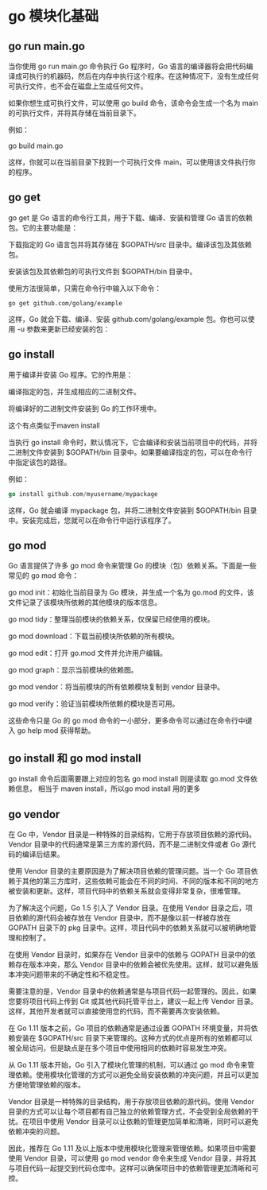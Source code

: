 # go 模块化基础  
  
## go run main.go  
当你使用 go run main.go 命令执行 Go 程序时，Go 语言的编译器将会把代码编译成可执行的机器码，然后在内存中执行这个程序。在这种情况下，没有生成任何可执行文件，也不会在磁盘上生成任何文件。  
  
如果你想生成可执行文件，可以使用 go build 命令，该命令会生成一个名为 main 的可执行文件，并将其存储在当前目录下。  
  
例如：  
  
go build main.go  
  
这样，你就可以在当前目录下找到一个可执行文件 main，可以使用该文件执行你的程序。  
  
  
## go get  
go get 是 Go 语言的命令行工具，用于下载、编译、安装和管理 Go 语言的依赖包。它的主要功能是：  
  
下载指定的 Go 语言包并将其存储在 $GOPATH/src 目录中。编译该包及其依赖包。  
  
安装该包及其依赖包的可执行文件到 $GOPATH/bin 目录中。  
  
使用方法很简单，只需在命令行中输入以下命令：  
  
``` gogo get <package-name>  
go get github.com/golang/example  
```  
这样，Go 就会下载、编译、安装 github.com/golang/example 包。你也可以使用 -u 参数来更新已经安装的包：  
  
  
## go install   
  
用于编译并安装 Go 程序。它的作用是：  
  
编译指定的包，并生成相应的二进制文件。  
  
将编译好的二进制文件安装到 Go 的工作环境中。  
  
这个有点类似于maven install  
  
当执行 go install 命令时，默认情况下，它会编译和安装当前项目中的代码，并将二进制文件安装到 $GOPATH/bin 目录中。如果要编译指定的包，可以在命令行中指定该包的路径。  
  
例如：  
  
```go  
go install github.com/myusername/mypackage  
```  
  
这样，Go 就会编译 mypackage 包，并将二进制文件安装到 $GOPATH/bin 目录中。安装完成后，您就可以在命令行中运行该程序了。  
  
## go mod  
Go 语言提供了许多 go mod 命令来管理 Go 的模块（包）依赖关系。下面是一些常见的 go mod 命令：  
  
go mod init：初始化当前目录为 Go 模块，并生成一个名为 go.mod 的文件，该文件记录了该模块所依赖的其他模块的版本信息。  
  
go mod tidy：整理当前模块的依赖关系，仅保留已经使用的模块。  
  
go mod download：下载当前模块所依赖的所有模块。  
  
go mod edit：打开 go.mod 文件并允许用户编辑。  
  
go mod graph：显示当前模块的依赖图。  
  
go mod vendor：将当前模块的所有依赖模块复制到 vendor 目录中。  
  
go mod verify：验证当前模块所依赖的模块是否可用。  
  
这些命令只是 Go 的 go mod 命令的一小部分，更多命令可以通过在命令行中键入 go help mod 获得帮助。  
  
## go install 和 go mod install  
go install 命令后面需要跟上对应的包名 go mod install 则是读取 go.mod 文件依赖信息， 相当于 maven install，所以go mod install 用的更多  
  
## go vendor  
在 Go 中，Vendor 目录是一种特殊的目录结构，它用于存放项目依赖的源代码。Vendor 目录中的代码通常是第三方库的源代码，而不是二进制文件或者 Go 源代码的编译后结果。  
  
使用 Vendor 目录的主要原因是为了解决项目依赖的管理问题。当一个 Go 项目依赖于其他的第三方库时，这些依赖可能会在不同的时间、不同的版本和不同的地方被安装和更新。这样，项目代码中的依赖关系就会变得非常复杂，很难管理。  
  
为了解决这个问题，Go 1.5 引入了 Vendor 目录。在使用 Vendor 目录之后，项目依赖的源代码会被存放在 Vendor 目录中，而不是像以前一样被存放在 GOPATH 目录下的 pkg 目录中。这样，项目代码中的依赖关系就可以被明确地管理和控制了。  
  
在使用 Vendor 目录时，如果存在 Vendor 目录中的依赖与 GOPATH 目录中的依赖存在版本冲突，那么 Vendor 目录中的依赖会被优先使用。这样，就可以避免版本冲突问题带来的不确定性和不稳定性。  
  
需要注意的是，Vendor 目录中的依赖通常是与项目代码一起管理的。因此，如果您要将项目代码上传到 Git 或其他代码托管平台上，建议一起上传 Vendor 目录。这样，其他开发者就可以直接使用您的代码，而不需要再次安装依赖。  
  
  
在 Go 1.11 版本之前，Go 项目的依赖通常是通过设置 GOPATH 环境变量，并将依赖安装在 $GOPATH/src 目录下来管理的。这种方式的优点是所有的依赖都可以被全局访问，但是缺点是在多个项目中使用相同的依赖时容易发生冲突。  
  
从 Go 1.11 版本开始，Go 引入了模块化管理的机制，可以通过 go mod 命令来管理依赖。使用模块化管理的方式可以避免全局安装依赖的冲突问题，并且可以更加方便地管理依赖的版本。  
  
Vendor 目录是一种特殊的目录结构，用于存放项目依赖的源代码。使用 Vendor 目录的方式可以让每个项目都有自己独立的依赖管理方式，不会受到全局依赖的干扰。在项目中使用 Vendor 目录可以让依赖的管理更加简单和清晰，同时可以避免依赖冲突的问题。  
  
因此，推荐在 Go 1.11 及以上版本中使用模块化管理来管理依赖。如果项目中需要使用 Vendor 目录，可以使用 go mod vendor 命令来生成 Vendor 目录，并将其与项目代码一起提交到代码仓库中。这样可以确保项目中的依赖管理更加清晰和可控。